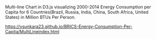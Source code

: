 Multi-line Chart in D3.js visualizing 2000-2014 Energy Consumption per Capita for 6 Countries(Brazil, Russia, India, China, South Africa, United States) in Million BTUs Per Person.

https://vsunkara23.github.io/BRICS-Energy-Consumption-Per-Capita/MultiLineindex.html
